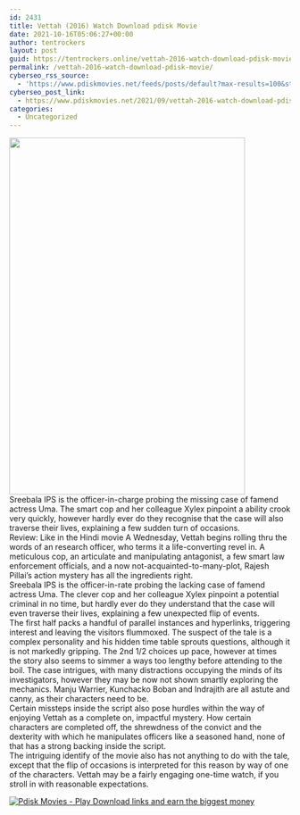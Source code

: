 ```yaml
---
id: 2431
title: Vettah (2016) Watch Download pdisk Movie
date: 2021-10-16T05:06:27+00:00
author: tentrockers
layout: post
guid: https://tentrockers.online/vettah-2016-watch-download-pdisk-movie/
permalink: /vettah-2016-watch-download-pdisk-movie/
cyberseo_rss_source:
  - 'https://www.pdiskmovies.net/feeds/posts/default?max-results=100&start-index=201'
cyberseo_post_link:
  - https://www.pdiskmovies.net/2021/09/vettah-2016-watch-download-pdisk-movie.html
categories:
  - Uncategorized
---
```

<div class="separator">
  <a href="https://1.bp.blogspot.com/-QXnp3FExxQU/YVMo0NJZ_gI/AAAAAAAAAZY/nmvCTrZIZB04AmNig0ZTnw-0_Rnptw7GgCLcBGAsYHQ/s760/MV5BYjU0MDRmMzAtOTEwMS00ZDMzLTllYmItZjdjMjM1MDZiODUwXkEyXkFqcGdeQXVyMjkxNzQ1NDI%2540._V1_.jpg" imageanchor="1"><img loading="lazy" border="0" data-original-height="760" data-original-width="500" height="640" src="https://1.bp.blogspot.com/-QXnp3FExxQU/YVMo0NJZ_gI/AAAAAAAAAZY/nmvCTrZIZB04AmNig0ZTnw-0_Rnptw7GgCLcBGAsYHQ/w422-h640/MV5BYjU0MDRmMzAtOTEwMS00ZDMzLTllYmItZjdjMjM1MDZiODUwXkEyXkFqcGdeQXVyMjkxNzQ1NDI%2540._V1_.jpg" width="422" /></a>
</div>



<div>
  <div>
    <span>Sreebala IPS is the officer-in-charge probing the missing case of famend actress Uma. The smart cop and her colleague Xylex pinpoint a ability crook very quickly, however hardly ever do they recognise that the case will also traverse their lives, explaining a few sudden turn of occasions.</span>
  </div>
  
  <div>
    <span>Review: Like in the Hindi movie A Wednesday, Vettah begins rolling thru the words of an research officer, who terms it a life-converting revel in. A meticulous cop, an articulate and manipulating antagonist, a few smart law enforcement officials, and a now not-acquainted-to-many-plot, Rajesh Pillai’s action mystery has all the ingredients right.</span>
  </div>
  
  <div>
    <span>Sreebala IPS is the officer-in-rate probing the lacking case of famend actress Uma. The clever cop and her colleague Xylex pinpoint a potential criminal in no time, but hardly ever do they understand that the case will even traverse their lives, explaining a few unexpected flip of events.</span>
  </div>
  
  <div>
    <span>The first half packs a handful of parallel instances and hyperlinks, triggering interest and leaving the visitors flummoxed. The suspect of the tale is a complex personality and his hidden time table sprouts questions, although it is not markedly gripping. The 2nd 1/2 choices up pace, however at times the story also seems to simmer a ways too lengthy before attending to the boil. The case intrigues, with many distractions occupying the minds of its investigators, however they may be now not shown smartly exploring the mechanics. Manju Warrier, Kunchacko Boban and Indrajith are all astute and canny, as their characters need to be.</span>
  </div>
  
  <div>
    <span>Certain missteps inside the script also pose hurdles within the way of enjoying Vettah as a complete on, impactful mystery. How certain characters are completed off, the shrewdness of the convict and the dexterity with which he manipulates officers like a seasoned hand, none of that has a strong backing inside the script.</span>
  </div>
  
  <div>
    <span>The intriguing identify of the movie also has not anything to do with the tale, except that the flip of occasions is interpreted for this reason by way of one of the characters. Vettah may be a fairly engaging one-time watch, if you stroll in with reasonable expectations.</span>
  </div>
</div>

[![](https://1.bp.blogspot.com/-a93bp85aB6g/YUXjACCiX3I/AAAAAAAAbQE/GHmPI7h0af0tqn6tYzd0cdrDv9Hu9LUSACLcBGAsYHQ/s16000/Play_it_New-removebg-preview.png "Pdisk Movies - Play Download links and earn the biggest money")](https://pdisklink.com/1/bnYybHdoMDAwNzFw?dn=1)